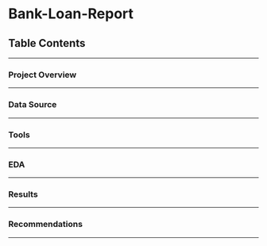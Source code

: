 # Bank-Loan-Report

## Table Contents
---

### Project Overview
---

### Data Source
---

### Tools
---

### EDA
---

### Results
---

### Recommendations
---

